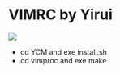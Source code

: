 VIMRC by Yirui
====================
![](https://raw.github.com/bcp1989/vimrc/master/screenshot.png)

+ cd YCM and exe install.sh
+ cd vimproc and exe make

